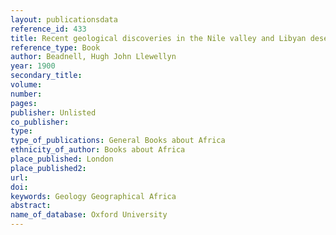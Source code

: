 ```yaml
---
layout: publicationsdata 
reference_id: 433
title: Recent geological discoveries in the Nile valley and Libyan desert
reference_type: Book
author: Beadnell, Hugh John Llewellyn
year: 1900
secondary_title: 
volume: 
number: 
pages: 
publisher: Unlisted
co_publisher: 
type: 
type_of_publications: General Books about Africa
ethnicity_of_author: Books about Africa
place_published: London
place_published2: 
url: 
doi: 
keywords: Geology Geographical Africa
abstract: 
name_of_database: Oxford University
---
```

